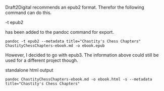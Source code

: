 Draft2Digital recommends an epub2 format. Therefor the following command can do this.

-t epub2

has been added to the pandoc command for export.

`pandoc -t epub2 --metadata title="Chastity's Chess Chapters" ChastityChessChapters-ebook.md -o ebook.epub`

However, I decided to go with epub3. The information above could still be used for a different project though.

standalone html output

`pandoc ChastityChessChapters-ebook.md -o ebook.html -s --metadata title="Chastity's Chess Chapters"`
